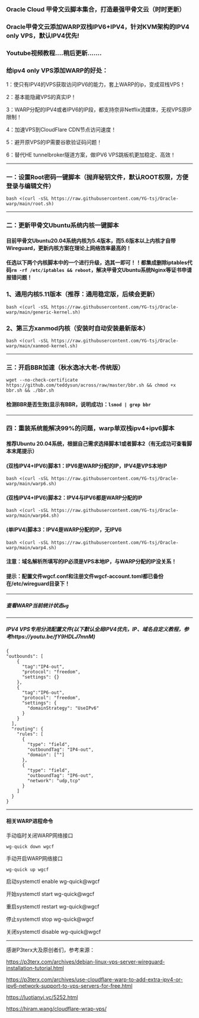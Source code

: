 ### Oracle Cloud 甲骨文云脚本集合，打造最强甲骨文云（时时更新）

### Oracle甲骨文云添加WARP双栈IPV6+IPV4，针对KVM架构的IPV4 only VPS，默认IPV4优先!

### Youtube视频教程....稍后更新.......

### 给ipv4 only VPS添加WARP的好处：

1：使只有IPV4的VPS获取访问IPV6的能力，套上WARP的ip，变成双栈VPS！

2：基本能隐藏VPS的真实IP！

3：WARP分配的IPV4或者IPV6的IP段，都支持奈非Netflix流媒体，无视VPS原IP限制！

4：加速VPS到CloudFlare CDN节点访问速度！

5：避开原VPS的IP需要谷歌验证码问题！

6：替代HE tunnelbroker隧道方案，做IPV6 VPS跳板机更加稳定、高效！

--------------------------------------------------------------------------------------------------------
### 一：设置Root密码一键脚本（抛弃秘钥文件，默认ROOT权限，方便登录与编辑文件）
```
bash <(curl -sSL https://raw.githubusercontent.com/YG-tsj/Oracle-warp/main/root.sh)
```
-----------------------------------------------------------------------------------------------------
### 二：更新甲骨文Ubuntu系统内核一键脚本

#### 目前甲骨文Ubuntu20.04系统内核为5.4版本，而5.6版本以上内核才自带Wireguard，更新内核方案在理论上网络效率最高的！

#### 任选以下两个内核脚本中的一个进行升级，选其一即可！！都集成删除iptables代码```rm -rf /etc/iptables && reboot```，解决甲骨文Ubuntu系统Nginx等证书申请报错问题！

### 1、通用内核5.11版本（推荐：通用稳定版，后续会更新）
```
bash <(curl -sSL https://raw.githubusercontent.com/YG-tsj/Oracle-warp/main/generic-kernel.sh)
```
### 2、第三方xanmod内核（安装时自动安装最新版本）
```
bash <(curl -sSL https://raw.githubusercontent.com/YG-tsj/Oracle-warp/main/xanmod-kernel.sh)
```
-------------------------------------------------------------------------------------------------------------
### 三：开启BBR加速（秋水逸冰大老-传统版）
```
wget --no-check-certificate https://github.com/teddysun/across/raw/master/bbr.sh && chmod +x bbr.sh && ./bbr.sh
```
#### 检测BBR是否生效(显示有BBR，说明成功)：```lsmod | grep bbr```
-------------------------------------------------------------------------------------------------------------
### 四：重装系统能解决99%的问题，warp单双栈ipv4+ipv6脚本

#### 推荐Ubuntu 20.04系统，根据自己需求选择脚本1或者脚本2（有无成功可查看脚本末尾提示）

#### (双栈IPV4+IPV6)脚本1：IPV6是WARP分配的IP，IPV4是VPS本地IP
```
bash <(curl -sSL https://raw.githubusercontent.com/YG-tsj/Oracle-warp/main/warp6.sh)
```
#### (双栈IPV4+IPV6)脚本2：IPV4与IPV6都是WARP分配的IP
```
bash <(curl -sSL https://raw.githubusercontent.com/YG-tsj/Oracle-warp/main/warp64.sh)
```
#### (单IPV4)脚本3：IPV4是WARP分配的IP，无IPV6
```
bash <(curl -sSL https://raw.githubusercontent.com/YG-tsj/Oracle-warp/main/warp4.sh)
```

#### 注意：域名解析所填写的IP必须是VPS本地IP，与WARP分配的IP没关系！

#### 提示：配置文件wgcf.conf和注册文件wgcf-account.toml都已备份在/etc/wireguard目录下！

----------------------------------------------------------------------------------------------------
##### 查看WARP当前统计状态```wg```

-------------------------------------------------------------------------------------------------------------

##### IPV4 VPS专用分流配置文件(以下默认全局IPV4优先，IP、域名自定义教程，参考https://youtu.be/fY9HDLJ7mnM)
```
{ 
"outbounds": [
    {
      "tag":"IP4-out",
      "protocol": "freedom",
      "settings": {}
    },
    {
      "tag":"IP6-out",
      "protocol": "freedom",
      "settings": {
        "domainStrategy": "UseIPv6" 
      }
    }
  ],
  "routing": {
    "rules": [
      {
        "type": "field",
        "outboundTag": "IP4-out",
        "domain": [""] 
      },
      {
        "type": "field",
        "outboundTag": "IP6-out",
        "network": "udp,tcp" 
      }
    ]
  }
}
``` 
-----------------------------------------------------------------------------------------------
#### 相关WARP进程命令

手动临时关闭WARP网络接口
```
wg-quick down wgcf
```
手动开启WARP网络接口 
```
wg-quick up wgcf
```

启动systemctl enable wg-quick@wgcf

开始systemctl start wg-quick@wgcf

重启systemctl restart wg-quick@wgcf

停止systemctl stop wg-quick@wgcf

关闭systemctl disable wg-quick@wgcf


---------------------------------------------------------------------------------------------------------------------

感谢P3terx大及原创者们，参考来源：
 
https://p3terx.com/archives/debian-linux-vps-server-wireguard-installation-tutorial.html

https://p3terx.com/archives/use-cloudflare-warp-to-add-extra-ipv4-or-ipv6-network-support-to-vps-servers-for-free.html

https://luotianyi.vc/5252.html

https://hiram.wang/cloudflare-wrap-vps/
